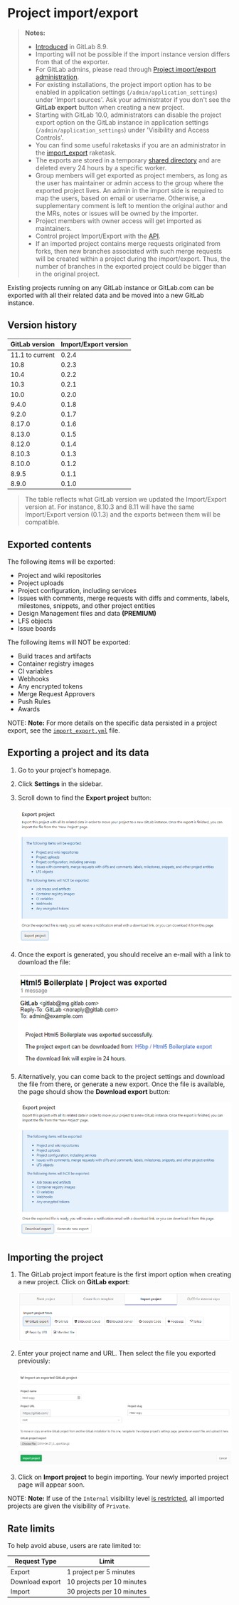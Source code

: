 # Project import/export

>**Notes:**
>
> - [Introduced](https://gitlab.com/gitlab-org/gitlab-foss/issues/3050) in GitLab 8.9.
> - Importing will not be possible if the import instance version differs from
>   that of the exporter.
> - For GitLab admins, please read through
>   [Project import/export administration](../../../administration/raketasks/project_import_export.md).
> - For existing installations, the project import option has to be enabled in
>   application settings (`/admin/application_settings`) under 'Import sources'.
>   Ask your administrator if you don't see the **GitLab export** button when
>   creating a new project.
> - Starting with GitLab 10.0, administrators can disable the project export option
>   on the GitLab instance in application settings (`/admin/application_settings`)
>   under 'Visibility and Access Controls'.
> - You can find some useful raketasks if you are an administrator in the
>   [import_export](../../../administration/raketasks/project_import_export.md) raketask.
> - The exports are stored in a temporary [shared directory](../../../development/shared_files.md)
>   and are deleted every 24 hours by a specific worker.
> - Group members will get exported as project members, as long as the user has
>   maintainer or admin access to the group where the exported project lives. An admin
>   in the import side is required to map the users, based on email or username.
>   Otherwise, a supplementary comment is left to mention the original author and
>   the MRs, notes or issues will be owned by the importer.
> - Project members with owner access will get imported as maintainers.
> - Control project Import/Export with the [API](../../../api/project_import_export.md).
> - If an imported project contains merge requests originated from forks,
>   then new branches associated with such merge requests will be created
>   within a project during the import/export. Thus, the number of branches
>   in the exported project could be bigger than in the original project.

Existing projects running on any GitLab instance or GitLab.com can be exported
with all their related data and be moved into a new GitLab instance.

## Version history

| GitLab version   | Import/Export version |
| ---------------- | --------------------- |
| 11.1 to current  | 0.2.4                 |
| 10.8             | 0.2.3                 |
| 10.4             | 0.2.2                 |
| 10.3             | 0.2.1                 |
| 10.0             | 0.2.0                 |
| 9.4.0            | 0.1.8                 |
| 9.2.0            | 0.1.7                 |
| 8.17.0           | 0.1.6                 |
| 8.13.0           | 0.1.5                 |
| 8.12.0           | 0.1.4                 |
| 8.10.3           | 0.1.3                 |
| 8.10.0           | 0.1.2                 |
| 8.9.5            | 0.1.1                 |
| 8.9.0            | 0.1.0                 |

 > The table reflects what GitLab version we updated the Import/Export version at.
 > For instance, 8.10.3 and 8.11 will have the same Import/Export version (0.1.3)
 > and the exports between them will be compatible.

## Exported contents

The following items will be exported:

- Project and wiki repositories
- Project uploads
- Project configuration, including services
- Issues with comments, merge requests with diffs and comments, labels, milestones, snippets,
  and other project entities
- Design Management files and data **(PREMIUM)**
- LFS objects
- Issue boards

The following items will NOT be exported:

- Build traces and artifacts
- Container registry images
- CI variables
- Webhooks
- Any encrypted tokens
- Merge Request Approvers
- Push Rules
- Awards

NOTE: **Note:**
For more details on the specific data persisted in a project export, see the
[`import_export.yml`](https://gitlab.com/gitlab-org/gitlab/blob/master/lib/gitlab/import_export/import_export.yml) file.

## Exporting a project and its data

1. Go to your project's homepage.

1. Click **Settings** in the sidebar.

1. Scroll down to find the **Export project** button:

   ![Export button](img/import_export_export_button.png)

1. Once the export is generated, you should receive an e-mail with a link to
   download the file:

   ![Email download link](img/import_export_mail_link.png)

1. Alternatively, you can come back to the project settings and download the
   file from there, or generate a new export. Once the file is available, the page
   should show the **Download export** button:

   ![Download export](img/import_export_download_export.png)

## Importing the project

1. The GitLab project import feature is the first import option when creating a
   new project. Click on **GitLab export**:

   ![New project](img/import_export_new_project.png)

1. Enter your project name and URL. Then select the file you exported previously:

   ![Select file](img/import_export_select_file.png)

1. Click on **Import project** to begin importing. Your newly imported project
   page will appear soon.

NOTE: **Note:**
If use of the `Internal` visibility level
[is restricted](../../../public_access/public_access.md#restricting-the-use-of-public-or-internal-projects),
all imported projects are given the visibility of `Private`.

## Rate limits

To help avoid abuse, users are rate limited to:

| Request Type     | Limit                       |
| ---------------- | --------------------------- |
| Export           | 1 project per 5 minutes     |
| Download export  | 10 projects per 10 minutes  |
| Import           | 30 projects per 10 minutes  |
